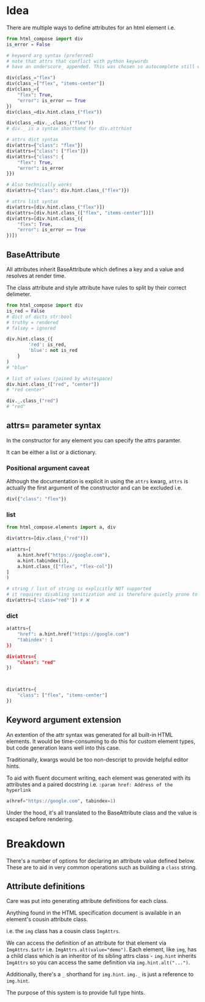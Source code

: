 # Idea
There are multiple ways to define attributes for an html element i.e.

```python
from html_compose import div
is_error = False

# keyword arg syntax (preferred)
# note that attrs that conflict with python keywords
# have an underscore_ appended. This was chosen so autocomplete still works.

div(class_="flex")
div(class_=["flex", "items-center"])
div(class_={
    "flex": True,
    "error": is_error == True
})
div(class_=div.hint.class_("flex"))

div(class_=div._.class_("flex"))
# div._ is a syntax shorthand for div.attrhint

# attrs dict syntax
div(attrs={"class": "flex"})
div(attrs={"class": ["flex"]})
div(attrs={"class": {
    "flex": True,
    "error": is_error
}})

# Also technically works
div(attrs={"class": div.hint.class_("flex")})

# attrs list syntax
div(attrs=[div.hint.class_("flex")])
div(attrs=[div.hint.class_(["flex", "items-center"])])
div(attrs=[div.hint.class_({
    "flex": True,
    "error": is_error == True
})])


```

## BaseAttribute
All attributes inherit BaseAttribute which defines a key and a value and resolves at render time.

The class attribute and style attribute have rules to split by their correct delimeter.

```python
from html_compose import div
is_red = False
# dict of dicts str:bool
# truthy = rendered
# falsey = ignored

div.hint.class_({
        'red': is_red,
        'blue': not is_red
    }
)
# "blue"

# list of values (joined by whitespace)
div.hint.class_(["red", "center"])
# "red center"

div._.class_("red")
# "red"
```

## attrs= parameter syntax

In the constructor for any element you can specify the attrs paramter.

It can be either a list or a dictionary.

### Positional argument caveat
Although the documentation is explicit in using the `attrs` kwarg, `attrs` is
actually the first argument of the constructor and can be excluded i.e.
```python
div({"class": "flex"})
```

### list
```python
from html_compose.elements import a, div

div(attrs=[div.class_("red")])

a(attrs=[
    a.hint.href("https://google.com"),
    a.hint.tabindex(1),
    a.hint.class_(["flex", "flex-col"])
]
)

# string / list of string is explicitly NOT supported
# it requires disabling sanitization and is therefore quietly prone to XSS
div(attrs=['class="red"']) # ❌
```

### dict

```python
a(attrs={
    "href": a.hint.href("https://google.com")
    "tabindex': 1
})

div(attrs={
    "class": "red"
})



div(attrs={
    "class": ["flex", "items-center"]
})
```

## Keyword argument extension
An extention of the attr syntax was generated for all built-in HTML elements. It would be time-consuming to do this for custom element types, but code generation leans well into this case.

Traditionally, kwargs would be too non-descript to provide helpful editor hints.

To aid with fluent document writing, each element was generated with its attributes and a paired docstring
i.e.
`:param href: Address of the hyperlink`

```python
a(href="https://google.com", tabindex=1)
```

Under the hood, it's all translated to the BaseAttribute class and the value is
escaped before rendering.

# Breakdown

There's a number of options for declaring an attribute value defined below. These are to aid in very common operations such as building a `class` string.

## Attribute definitions
Care was put into generating attribute definitions for each class.

Anything found in the HTML specification document is available in an element's cousin attribute class.

i.e. the `img` class has a cousin class `ImgAttrs`.

We can access the definition of an attribute for that element via `ImgAttrs.$attr` i.e. `ImgAttrs.alt(value="demo")`. Each element, like `img`, has a child class which is an inheritor of its sibling attrs class  - `img.hint` inherits `ImgAttrs` so you can access the same definition via `img.hint.alt("...")`. 

Additionally, there's a `_` shorthand for `img.hint`. `img._` is just a reference to `img.hint`.

The purpose of this system is to provide full type hints.